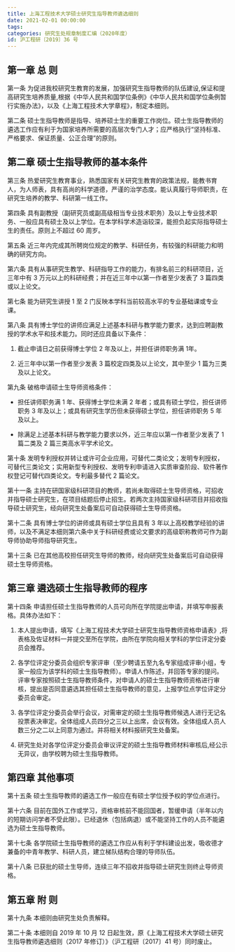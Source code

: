 ```yaml
---
title: 上海工程技术大学硕士研究生指导教师遴选细则
date: 2021-02-01 00:00:00
tags: 
categories: 研究生处规章制度汇编（2020年度）
id: 沪工程研〔2019〕36 号
---
```


## 第一章 总 则

第一条 为促进我校研究生教育的发展，加强研究生指导教师的队伍建设,保证和提高研究生培养质量,根据《中华人民共和国学位条例》《中华人民共和国学位条例暂行实施办法》，以及《上海工程技术大学章程》，制定本细则。

第二条 硕士生指导教师是指导、培养硕士生的重要工作岗位。硕士生指导教师的遴选工作应有利于为国家培养所需要的高层次专门人才；应严格执行“坚持标准、严格要求、保证质量、公正合理”的原则。

## 第二章 硕士生指导教师的基本条件

第三条 热爱研究生教育事业，熟悉国家有关研究生教育的政策法规，能教书育人，为人师表，具有高尚的科学道德，严谨的治学态度。能认真履行导师职责，在研究生培养的教学、科研第一线工作。

第四条 具有副教授（副研究员或副高级相当专业技术职务）及以上专业技术职务、一般应具有硕士及以上学位。在本学科学术造诣较深，能担负起实际指导硕士生的责任。原则上不超过 60 周岁。

第五条 近三年内完成其所聘岗位规定的教学、科研任务，有较强的科研能力和明确的研究方向。

第六条 具有从事研究生教学、科研指导工作的能力，有排名前三的科研项目，近三年中有 3 万元以上的科研经费；并在近三年中以第一作者至少发表了 3 篇四类或以上论文。

第七条 能为研究生讲授 1 至 2 门反映本学科当前较高水平的专业基础课或专业课。

第八条 具有博士学位的讲师应满足上述基本科研与教学能力要求，达到应聘副教授的学术水平和技术能力。同时还应具备以下条件：

1.  截止申请日之前获得博士学位 2 年及以上，并担任讲师职务满 1年。

2.  近三年中以第一作者至少发表 3 篇校定四类及以上论文，其中至少 1 篇为三类及以上论文。

第九条 破格申请硕士生导师资格条件：

- 担任讲师职务满 1 年、获得博士学位未满 2 年者；或具有硕士学位，担任讲师职务 3 年及以上；或具有研究生学历但未获得硕士学位，担任讲师职务 5 年及以上。

- 除满足上述基本科研与教学能力要求以外，近三年应以第一作者至少发表了 1 篇二类及 2 篇三类高水平学术论文。

第十条 发明专利授权并转让或许可企业应用，可替代二类论文；发明专利授权，可替代三类论文；实用新型专利授权、发明专利申请进入实质审查阶段、软件著作权登记可替代四类论文。专利最多替代 2 篇论文。

第十一条 主持在研国家级科研项目的教师，若尚未取得硕士生导师资格，可招收并指导硕士研究生，在项目结题后停止招生。若两次主持国家级科研项目并招收指导硕士研究生，经向研究生处备案后可自动获得硕士生导师资格。

第十二条 具有博士学位的讲师或具有硕士学位且具有 3 年以上高校教学经验的讲师，以及不满足本细则第六条中关于科研经费或论文要求的高级职称教师可作为副导师协助导师指导研究生。

第十三条 已在其他高校担任研究生导师的教师，经向研究生处备案后可自动获得硕士生导师资格。

## 第三章 遴选硕士生指导教师的程序

第十四条 申请担任硕士生指导教师的人员可向所在学院提出申请，并填写申报表格。具体办法如下：

1.  本人提出申请，填写《上海工程技术大学硕士研究生指导教师资格申请表》,将表格及佐证材料一并提交至所在学院，由所在学院向相关学科的学位评定分委员会推荐。

2.  各学位评定分委员会组织专家评审（至少聘请五至九名专家组成评审小组，专家一般应为该学科的硕士生指导教师）。申请人作陈述，并回答专家的提问。评审专家按照硕士生指导教师条件，对申请人的硕士生指导教师资格进行审核，提出是否同意遴选其担任硕士生指导教师的意见，上报学位点学位评定分委员会审定。

3.  各学位评定分委员会举行会议，对需审定的硕士生指导教师候选人进行无记名投票表决审定。全体组成人员四分之三以上出席，会议有效。全体组成人员人数三分之二以上同意为通过。并将相关材料报研究生处备案。

4.  研究生处对各学位评定分委员会审议评定的硕士生指导教师材料审核后,经公示无异议，由学校聘为硕士生指导教师。

## 第四章 其他事项

第十五条 硕士生指导教师的遴选工作一般应在有硕士学位授予权的学位点进行。

第十六条 目前在国外工作或学习，资格审核前不能回国者，暂缓申请（半年以内的短期访问学者不受此限）。已经退休（包括病退）或不能坚持工作的人员不能遴选为硕士生指导教师。

第十七条 各学院硕士生指导教师的遴选工作应从有利于学科建设出发，吸收德才兼备的中青年教学、科研人员，建立梯队结构合理的导师队伍。

第十八条 已获批的硕士生导师，连续三年不招收并指导硕士研究生则终止导师资格。

## 第五章 附 则

第十九条 本细则由研究生处负责解释。

第二十条 本细则自 2019 年 10 月 12 日起生效，原《上海工程技术大学硕士研究生指导教师遴选细则（2017 年修订）》（沪工程研〔2017〕41 号）同时废止。

